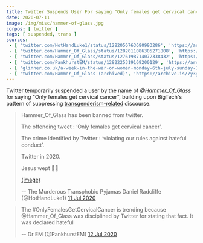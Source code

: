 ```yaml
---
title: Twitter Suspends User For saying "Only females get cervical cancer."
date: 2020-07-11
image: /img/misc/hammer-of-glass.jpg
corpos: [ twitter ]
tags: [ suspended, trans ]
sources:
 - [ 'twitter.com/HotHandLuke1/status/1282056763680993286', 'https://archive.is/7bC8K' ]
 - [ 'twitter.com/Hammer_Of_Glass/status/1282011086305271808', 'https://archive.is/Ai0sP' ]
 - [ 'twitter.com/Hammer_Of_Glass/status/1276198714072338432', 'https://archive.is/9ATlQ' ]
 - [ 'twitter.com/PankhurstEM/status/1282225319169200129', 'https://archive.is/g9gUB' ]
 - [ 'glinner.co.uk/a-week-in-the-war-on-women-monday-6th-july-sunday-12th-july/', 'https://archive.is/4iFyC#selection-1177.0-1189.2' ]
 - [ 'twitter.com/Hammer_Of_Glass (archived)', 'https://archive.is/7y3yI' ]
---
```


Twitter temporarily suspended a user by the name of _@Hammer_Of_Glass_ for
saying "Only females get cervical cancer", building upon BigTech's pattern of
suppressing [transgenderism-related](/t/trans/) discourse.

> Hammer_Of_Glass has been banned from twitter.
>
> The offending tweet : ‘Only females get cervical cancer’. 
>
> The crime identified by Twitter : ‘violating our rules against hateful
> conduct’.
>
> Twitter in 2020.
>
> Jesus wept :man_facepalming:
>
> [(image)](notice.jpg)
>
> -- The Murderous Transphobic Pyjamas Daniel Radcliffe (@HotHandLuke1) [11 Jul 2020](https://archive.is/7bC8K)

> The #OnlyFemalesGetCervicalCancer is trending because @Hammer_Of_Glass was
> disciplined by Twitter for stating that fact. It was declared hateful
>
> -- Dr EM (@PankhurstEM) [12 Jul 2020](https://archive.is/g9gUB#selection-6931.0-6951.74)
